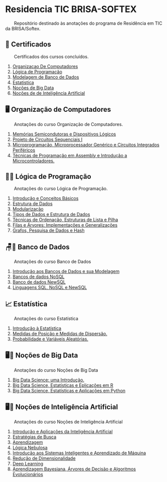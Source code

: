 # Residencia TIC BRISA-SOFTEX

&emsp;&emsp;Repositório destinado às anotações do programa de Residência em TIC da BRISA/Softex.

## 📜 Certificados

&emsp;&emsp;Certificados dos cursos concluídos.

1. [Organizacao De Computadores](Certificados/OrganizacaoDeComputadores.pdf)
1. [Lógica de Programação](Certificados/LogicaProgramacao.pdf)
1. [Modelagem de Banco de Dados](Certificados/BancoDeDados.pdf)
1. [Estatistica](Certificados/Estatistica.pdf)
1. [Noções de Big Data](Certificados/BigData.pdf)
1. [Noções de de Inteligência Artificial](Certificados/IA.pdf)

## 🖥️ Organização de Computadores 

&emsp;&emsp;Anotações do curso Organização de Computadores. 

1. [Memórias Semicondutoras e Dispositivos Lógicos](OrganizacaoDeComputadores/MemoriasSemicondutorasDispositivosLogicos.md)
1. [Projeto de Circuitos Sequenciais I](OrganizacaoDeComputadores/Projeto%20de%20CircuitosSequenciais.md)
1. [Microprogramação, Microprocessador Genérico e Circuitos Integrados Periféricos](OrganizacaoDeComputadores/Microprograma%C3%A7%C3%A3oMicroprocessadorGenericoCircuitosIntegradosPerifericos.md)
1. [Técnicas de Programação em Assembly e Introdução a Microcontroladores.](OrganizacaoDeComputadores/Assembly.md)

## 🤔💡 Lógica de Programação

&emsp;&emsp;Anotações do curso Lógica de Programação.

1. [Introdução e Conceitos Básicos](LogicaProgramacao/IntroConceitosBasicosAlgoritmos.md)
1. [Estrutura de Dados](LogicaProgramacao/EstruturaDeDados.md)
1. [Modularização](LogicaProgramacao/Modularizacao.md)
1. [Tipos de Dados e Estrutura de Dados](LogicaProgramacao/TiposDadosEstruturaDeDados.md)
1. [Técnicas de Ordenação, Estruturas de Lista e Pilha](LogicaProgramacao/OrdenacaoEstruturasListaPilha.md)
1. [Filas e Árvores: Implementações e Generalizações ](LogicaProgramacao/FilasArvores.md)
1. [Grafos, Pesquisa de Dados e Hash](LogicaProgramacao/GrafosHash.md)

## 🪑🎲 Banco de Dados

&emsp;&emsp;Anotações do curso Banco de Dados

1. [Introdução aos Bancos de Dados e sua Modelagem](BancoDeDados/IntroducaoBancosDeDadosModelagem.md)
1. [Bancos de dados NoSQL](BancoDeDados/BancosDeDadosNoSQL.md)
1. [Banco de dados NewSQL](BancoDeDados/BancoDeDadosNewSQL.md)
1. [Linguagens SQL, NoSQL e NewSQL](BancoDeDados/LinguagensSQLeNoSQLeNewSQL.md)


## 📈 Estatística 

&emsp;&emsp;Anotações do curso Estatística

1. [Introdução à Estatística](Estatistica/Introducao.md)
1. [Medidas de Posição e Medidas de Dispersão.](Estatistica/MedidasDePosicaoDispersao.md)
1. [Probabilidade e Variáveis Aleatórias.](Estatistica/ProbabilidadeVariaveisAleatorias.md)


## 🖥️🎲 Noções de Big Data

&emsp;&emsp;Anotações do curso Noções de Big Data

1. [Big Data Science: uma Introdução.](BigData/Introducao.md)
1. [Big Data Science, Estatísticas e Eplicações em R](BigData/AplicacoesEmR.md)
1. [Big Data Science, Estatísticas e Aplicações em Python](BigData/AplicacoesEmPython.md)

## 🖥️🤖 Noções de Inteligência Artificial

&emsp;&emsp;Anotações do curso Noções de Inteligência Artificial

1. [Introdução e Aplicações da Inteligência Artificial](InteligenciaArtificial/IntroducaoEAplicacoesDaInteligenciaArtificial.md)
1. [Estratégias de Busca](InteligenciaArtificial/EstrategiasDeBusca.md)
1. [Aprendizagem](InteligenciaArtificial/Aprendizagem.md)
1. [Lógica Nebulosa](InteligenciaArtificial/LogicaNebulosa.md)
1. [Introdução aos Sistemas Inteligentes e Aprendizado de Máquina](InteligenciaArtificial/SistemasInteligentesEAprendizadoDeMaquina.md)
1. [Redução de Dimensionalidade](InteligenciaArtificial/ReducaoDeDimensionalidade.md)
1. [Deep Learning](InteligenciaArtificial/DeepLearning.md)
1. [Aprendizagem Bayesiana, Árvores de Decisão e Algoritmos Evolucionários](InteligenciaArtificial/AprendizagemBayesianaArvoresDeDecisaoEAlgoritmosEvolucionarios.md)


<!-- 

https://github.com/danielsaad/oficina-matplotlib

https://www.canva.com/design/DAFYf0fbhQY/bcQMkFGiHKyL2Hd67D52rg/edit?utm_content=DAFYf0fbhQY&utm_campaign=designshare&utm_medium=link2&utm_source=sharebutton

## Questionários

Afim de documentar os questionários abordados nesse conteúdo, bem como cada questão e sua respectiva resposta, foi desenvolvido uma legenda que para facilitar o entendimento dos leitores:

        Q_i - Questão com índice i (pois a ordem das questões pode ser diferente para cada participante)
        P - Pergunta
        R - Resposta

### Questionário I

- Q_i
    - P : 
    - R : Letra
- Q_i
    - P : 
    - R : Letra
- Q_i
    - P : 
    - R : Letra
- Q_i
    - P : 
    - R : Letra
- Q_i
    - P : 
    - R : Letra
- Q_i
    - P : 
    - R : Letra
- Q_i
    - P : 
    - R : Letra
- Q_i
    - P : 
    - R : Letra
- Q_i
    - P : 
    - R : Letra
- Q_i
    - P : 
    - R : Letra


### Questionário II

- Q_i
    - P : 
    - R : Letra
- Q_i
    - P : 
    - R : Letra
- Q_i
    - P : 
    - R : Letra
- Q_i
    - P : 
    - R : Letra
- Q_i
    - P : 
    - R : Letra
- Q_i
    - P : 
    - R : Letra
- Q_i
    - P : 
    - R : Letra
- Q_i
    - P : 
    - R : Letra
- Q_i
    - P : 
    - R : Letra
- Q_i
    - P : 
    - R : Letra -->